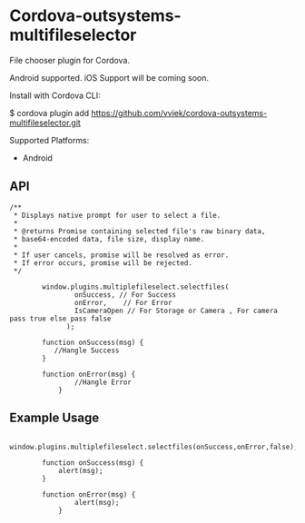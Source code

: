 # Cordova-outsystems-multifileselector
File chooser plugin for Cordova.

Android supported.
iOS Support will be coming soon.

Install with Cordova CLI:

$ cordova plugin add https://github.com/vviek/cordova-outsystems-multifileselector.git

Supported Platforms:

* Android

## API



    /**
	 * Displays native prompt for user to select a file.
	 *
	 * @returns Promise containing selected file's raw binary data,
	 * base64-encoded data, file size, display name.
	 *
	 * If user cancels, promise will be resolved as error.
	 * If error occurs, promise will be rejected.
	 */
	        
            window.plugins.multiplefileselect.selectfiles(
                    onSuccess, // For Success 
                    onError,    // For Error
                    IsCameraOpen // For Storage or Camera , For camera pass true else pass false
                  );

            function onSuccess(msg) {
               //Hangle Success
            }

            function onError(msg) {
                    //Hangle Error
                }

## Example Usage

        window.plugins.multiplefileselect.selectfiles(onSuccess,onError,false);

            function onSuccess(msg) {
                alert(msg);
            }

            function onError(msg) {
                    alert(msg);
                }
